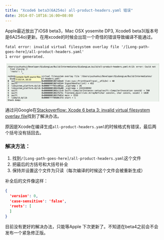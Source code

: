 ```yaml
---
title: "Xcode6 beta3(6A254o) all-product-headers.yaml 错误"
date: 2014-07-10T16:16:00+08:00
---
```


Apple最近放出了iOS8 beta3，Mac OSX yosemite DP3, Xcode6 beta3(版本号是6A254o)更新。在用xcode的时候会出现一个奇怪的错误导致编译不能通过。

```
fatal error: invalid virtual filesystem overlay file '/[Long-path-goes-here]/all-product-headers.yaml'
1 error generated.
```

![xcode6 beta3 bug](/images/xcode-beta3-bug.png)

<!--more-->

通过问Google在[Stackoverflow: Xcode 6 beta 3: invalid virtual filesystem overlay file][stackoverflow]找到了解决办法。

原因是Xcode在编译生成`all-product-headers.yaml`的时候格式有错误，最后两个括号没有括回去。

### 解决方法：

1. 找到`/[Long-path-goes-here]/all-product-headers.yaml`这个文件
2. 把最后的方括号和大括号补全
3. 保持并设置这个文件为只读（每次编译的时候这个文件会被重新生成）

补全后的文件像这样：

```json
{
  'version': 0,
  'case-sensitive': 'false',
  'roots': [
  ]
}
```

目前没有更好的解决办法，只能等Apple 下次更新了。不知道在beta4之前会不会发布一个紧急修正版。

[stackoverflow]: https://stackoverflow.com/questions/24622650/xcode-6-beta-3-invalid-virtual-filesystem-overlay-file